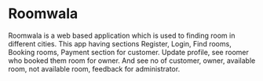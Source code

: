 # Roomwala

Roomwala is a web based application which is used to finding room in different cities. 
This app having sections Register, Login, Find rooms, Booking rooms, Payment section for customer.
Update profile, see roomer who booked them room for owner. And see no of customer, owner, available room, not
available room, feedback for administrator.

